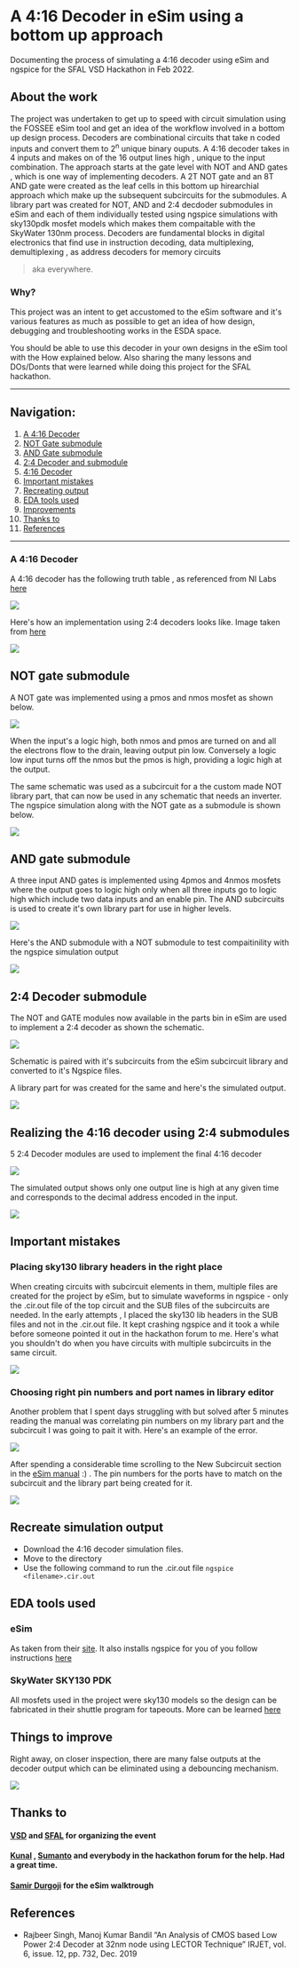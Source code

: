 # A 4:16 Decoder in eSim using a bottom up approach 
Documenting the process of simulating a 4:16 decoder using eSim and ngspice for the SFAL VSD Hackathon in Feb 2022. 

## About the work

The project was undertaken to get up to speed with circuit simulation using the FOSSEE eSim tool and get an idea of the workflow involved in a bottom up design 
process. 
Decoders are combinational circuits that take n coded inputs and convert them to 2<sup>n</sup> unique binary ouputs. A 4:16 decoder takes in 4 inputs and makes on of the 16 
output lines high , unique to the input combination. The approach starts at the gate level with NOT and AND gates , which is one way of implementing decoders. A 2T NOT gate and
an 8T AND gate were created as the leaf cells in this bottom up hirearchial approach which make up the subsequent subcircuits for the submodules. A library part was created for 
NOT, AND and 2:4 decdoder submodules in eSim and each of them individually tested using ngspice simulations with sky130pdk mosfet models which makes them compaitable with the 
SkyWater 130nm process. 
Decoders are fundamental blocks in digital electronics that find use in instruction decoding, data multiplexing, demultiplexing , as address decoders for memory circuits
>aka everywhere. 

### Why?
This project was an intent to get accustomed to the eSim software and it's various features as much as possible to get an idea of how design, debugging and troubleshooting works 
in the ESDA space. 

You should be able to use this decoder in your own designs in the eSim tool with the How explained below. Also sharing the many lessons and DOs/Donts that were learned
while doing this project for the SFAL hackathon.
<hr></hr>

<h2> Navigation: </h2>

1. [A 4:16 Decoder](https://github.com/virginrobotics/bottomupdecoder_esim_ngspice#-a-416-decoder-)
2. [NOT Gate submodule](https://github.com/virginrobotics/bottomupdecoder_esim_ngspice#not-gate-submodule)
3. [AND Gate submodule](https://github.com/virginrobotics/bottomupdecoder_esim_ngspice#and-gate-submodule)
4. [2:4 Decoder and submodule](https://github.com/virginrobotics/bottomupdecoder_esim_ngspice#24-decoder-submodule)
5. [4:16 Decoder](https://github.com/virginrobotics/bottomupdecoder_esim_ngspice#realizing-the-416-decoder-using-24-submodules)
6. [Important mistakes](https://github.com/virginrobotics/bottomupdecoder_esim_ngspice#important-mistakes)
7. [Recreating output](https://github.com/virginrobotics/bottomupdecoder_esim_ngspice#recreate-simulation-output)
8. [EDA tools used](https://github.com/virginrobotics/bottomupdecoder_esim_ngspice#eda-tools-used)
9. [Improvements](https://github.com/virginrobotics/bottomupdecoder_esim_ngspice#things-to-improve)
10. [Thanks to](https://github.com/virginrobotics/bottomupdecoder_esim_ngspice#thanks-to)
11. [References](https://github.com/virginrobotics/bottomupdecoder_esim_ngspice/blob/main/README.md#references)

<hr></hr>

<h3> A 4:16 Decoder </h3>

A 4:16 decoder has the following truth table , as referenced from NI Labs [here](https://zone.ni.com/reference/en-XX/help/375482B-01/multisim/4514/)

![](images/decodertruthtabloid.png)

Here's how an implementation using 2:4 decoders looks like. Image taken from [here](https://qphs.fs.quoracdn.net/main-qimg-121a306eed7896d98b4dc457c76f837c)

![](images/decodersubmodules.png)

<h2>NOT gate submodule</h2>

A NOT gate was implemented using a pmos and nmos mosfet as shown below. 

![](images/notschematic.png)

When the input's a logic high, both nmos and pmos are turned on and all the electrons flow to the drain, leaving output pin low. Conversely a logic low input turns off the nmos but the pmos is high, providing a logic high at the output. 

The same schematic was used as a subcircuit for a the custom made NOT library part, that can now be used in any schematic that needs an inverter. The ngspice simulation along with the NOT gate as a submodule is shown below.

![](images/notgateoutput.png)

<h2>AND gate submodule</h2>

A three input AND gates is implemented using 4pmos and 4nmos mosfets where the output goes to logic high only when all three inputs go to logic high which include two data inputs and an enable pin. The AND subcircuits is used to create it's own library part for use in higher levels. 

![](images/andgateschematic.png)

Here's the AND submodule with a NOT submodule to test compaitinility with the ngspice simulation output

![](images/andnotoutput.png)

<h2>2:4 Decoder submodule</h2>

The NOT and GATE modules now available in the parts bin in eSim are used to implement a 2:4 decoder as shown the schematic. 

![](images/2to4decoder_schematic.png)

Schematic is paired with it's subcircuits from the eSim subcircuit library and converted to it's Ngspice files.

A library part for was created for the same and here's the simulated output.

![](images/2to4simulatedoutput.png)

<h2>Realizing the 4:16 decoder using 2:4 submodules</h2>

5 2:4 Decoder modules are used to implement the final 4:16 decoder

![](images/4to16decoderschematic.png)

The simulated output shows only one output line is high at any given time and corresponds to the decimal address encoded in the input.

![](images/4to16output.png)

<h2>Important mistakes</h2>

### Placing sky130 library headers in the right place

When creating circuits with subcircuit elements in them, multiple files are created for the project by eSim, but to simulate waveforms in ngspice - only the .cir.out file of the top circuit and the SUB files of the subcircuits are needed. 
In the early attempts , I placed the sky130 lib headers in the SUB files and not in the .cir.out file. It kept crashing ngspice and it took a while before someone pointed it out in the hackathon forum to me. 
Here's what you shouldn't do when you have circuits with multiple subcircuits in the same circuit.

![](images/error1.png)

### Choosing right pin numbers and port names in library editor

Another problem that I spent days struggling with but solved after 5 minutes reading the manual was correlating pin numbers on my library part and the subcircuit I was going to pait it with. Here's an example of the error. 

![](images/error2.png)

After spending a considerable time scrolling to the New Subcircuit section in the [eSim manual](https://static.fossee.in/esim/manuals/eSim_Manual_2020_August.pdf) :) . The pin numbers for the ports have to match on the subcircuit and the library part being created for it. 

![](images/pinnumber.png)

<h2>Recreate simulation output</h2>

- Download the 4:16 decoder simulation files.
- Move to the directory
- Use the following command to run the .cir.out file 
  ```ngspice <filename>.cir.out```


<h2>EDA tools used</h2>

### eSim

As taken from their [site](https://esim.fossee.in/home). It also installs ngspice for you of you follow instructions [here](https://esim.fossee.in/downloads)

### SkyWater SKY130 PDK

All mosfets used in the project were sky130 models so the design can be fabricated in their shuttle program for tapeouts. More can be learned [here](https://skywater-pdk.readthedocs.io/en/main/)

<h2>Things to improve</h2>

Right away, on closer inspection, there are many false outputs at the decoder output which can be eliminated using a debouncing mechanism.

![](images/falseoutput.png)

<h2>Thanks to</h2>

#### [VSD](https://www.vlsisystemdesign.com/basic_courses/) and [SFAL](https://www.sfalcoe.com/) for organizing the event
#### [Kunal](https://github.com/kunalg123) , [Sumanto](https://github.com/Eyantra698Sumanto) and everybody in the hackathon forum for the help. Had a great time.
#### [Samir Durgoji](https://github.com/SameerSDurgoji) for the eSim walktrough

<h2>References</h2>

- Rajbeer Singh, Manoj Kumar Bandil “An Analysis of CMOS based Low Power 2:4 Decoder at 32nm node using LECTOR Technique” IRJET, vol. 6, issue. 12, pp. 732, Dec. 2019

